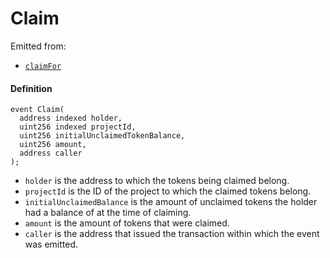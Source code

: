 # Claim

Emitted from:

- [`claimFor`](/dev/api/contracts/jbtokenstore/write/burnfrom.md)

#### Definition

```
event Claim(
  address indexed holder,
  uint256 indexed projectId,
  uint256 initialUnclaimedTokenBalance,
  uint256 amount,
  address caller
);
```

- `holder` is the address to which the tokens being claimed belong.
- `projectId` is the ID of the project to which the claimed tokens belong.
- `initialUnclaimedBalance` is the amount of unclaimed tokens the holder had a balance of at the time of claiming.
- `amount` is the amount of tokens that were claimed.
- `caller` is the address that issued the transaction within which the event was emitted.
